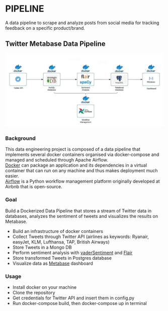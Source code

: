 # PIPELINE
A data pipeline to scrape and analyze posts from social media for tracking feedback on a specific product/brand.

## Twitter Metabase Data Pipeline
<img src="https://github.com/brauliotegui/PIPELINE/blob/main/dataflow_diagram.jpg">


### Background

This data engineering project is composed of a data pipeline that implements several docker containers organised via docker-compose and managed and scheduled through Apache Airflow.  
[Docker](https://www.docker.com/) can package an application and its dependencies in a virtual container that can run on any machine and thus makes deployment much easier.  
[Airflow](https://airflow.apache.org/) is a Python workflow management platform originally developed at Airbnb that is open-source.

### Goal

Build a Dockerized Data Pipeline that stores a stream of Twitter data in databases, analyzes the sentiment of tweets and visualizes the results on Metabase.

* Build an infrastructure of docker containers
* Collect Tweets through Twitter API (airlines as keywords: Ryanair, easyJet, KLM, Lufthansa, TAP, British Airways)
* Store Tweets in a Mongo DB
* Perform sentiment analysis with [vaderSentiment](https://github.com/cjhutto/vaderSentiment) and [Flair](https://github.com/flairNLP/flair)
* Store transformed Tweets in Postgres database
* Visualize data as [Metabase](https://www.metabase.com/) dashboard

### Usage

* Install docker on your machine
* Clone the repository
* Get credentials for Twitter API and insert them in config.py
* Run docker-compose build, then docker-compose up in terminal
